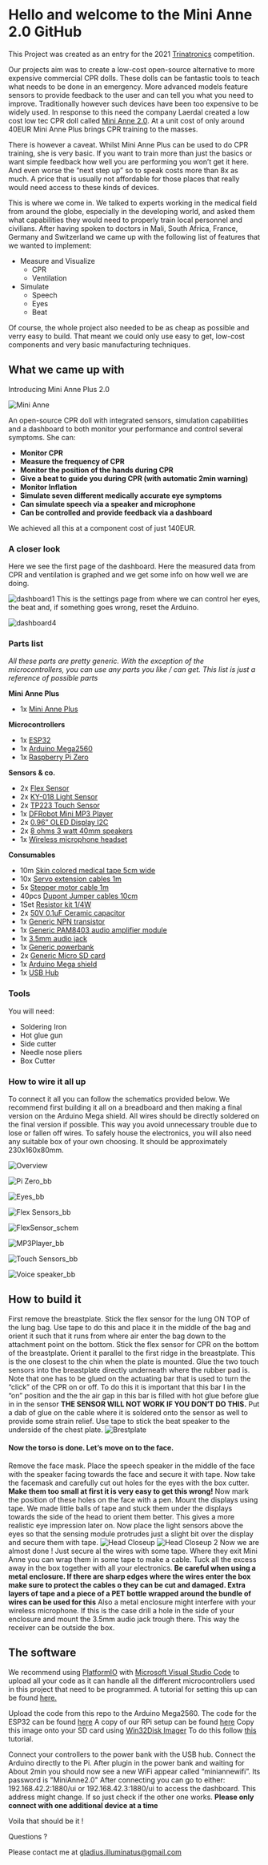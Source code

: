 # Hello and welcome to the Mini Anne 2.0 GitHub

This Project was created as an entry for the 2021 [Trinatronics]( https://www.trirhenatech.eu/lehre/Trinatronics/)  competition.

Our projects aim was to create a low-cost open-source alternative to more expensive commercial CPR dolls. These dolls can be fantastic tools to teach what needs to be done in an emergency. More advanced models feature sensors to provide feedback to the user and can tell you what you need to improve. 
Traditionally however such devices have been too expensive to be widely used. 
In response to this need the company Laerdal created a low cost low tec CPR doll called [Mini Anne 2.0]( https://laerdal.com/products/simulation-training/resuscitation-training/mini-anne-plus/). At a unit cost of only around 40EUR Mini Anne Plus brings CPR training to the masses. 

There is however a caveat. 
Whilst Mini Anne Plus can be used to do CPR training, she is very basic. If you want to train more than just the basics or want simple feedback how well you are performing you won’t get it here. And even worse the “next step up” so to speak costs more than 8x as much. A price that is usually not affordable for those places that really would need access to these kinds of devices. 

This is where we come in. We talked to experts working in the medical field from around the globe, especially in the developing world, and asked them what capabilities they would need to properly train local personnel and civilians. After having spoken to doctors in Mali, South Africa, France, Germany and Switzerland we came up with the following list of features that we wanted to implement:

* Measure and Visualize
 	* CPR
  	* Ventilation
* Simulate
	* Speech
	* Eyes
	* Beat

Of course, the whole project also needed to be as cheap as possible and verry easy to build. That meant we could only use easy to get, low-cost components and very basic manufacturing techniques.
## What we came up with
Introducing Mini Anne Plus 2.0

![Mini Anne ](https://user-images.githubusercontent.com/58589488/119744249-e3696980-be8b-11eb-81fe-7205caaa664f.jpg)

An open-source CPR doll with integrated sensors, simulation capabilities and a dashboard to both monitor your performance and control several symptoms.
She can:
* **Monitor CPR**
* **Measure the frequency of CPR**
* **Monitor the position of the hands during CPR**
* **Give a beat to guide you during CPR (with automatic 2min warning)**
* **Monitor Inflation**
* **Simulate seven different medically accurate eye symptoms**
* **Can simulate speech via a speaker and microphone**
* **Can be controlled and provide feedback via a dashboard**

We achieved all this at a component cost of just 140EUR.
### A closer look
Here we see the first page of the dashboard. Here the measured data from CPR and ventilation is graphed and we get some info on how well we are doing.

![dashboard1](https://user-images.githubusercontent.com/58589488/119741332-c762c980-be85-11eb-80cb-cce3752a4a24.PNG)
This is the settings page from where we can control her eyes, the beat and, if something goes wrong, reset the Arduino.

![dashboard4](https://user-images.githubusercontent.com/58589488/119741351-d0539b00-be85-11eb-8198-fb2659a52575.PNG)

### Parts list
*All these parts are pretty generic. With the exception of the microcontrollers, you can use any parts you like / can get. This list is just a reference of possible parts*

**Mini Anne Plus**
* 1x [Mini Anne Plus]( https://laerdal.com/de/item/103-09023)

**Microcontrollers**
* 1x [ESP32]( https://www.aliexpress.com/item/1005002576730806.html?spm=a2g0o.productlist.0.0.616451a1hDf2wl&algo_pvid=98f58efb-b22f-421e-820f-27ac21793080&algo_expid=98f58efb-b22f-421e-820f-27ac21793080-0&btsid=0bb0623f16217187626974365e9cc1&ws_ab_test=searchweb0_0,searchweb201602_,searchweb201603_)
* 1x [Arduino Mega2560]( https://www.aliexpress.com/item/32850843888.html?spm=a2g0o.productlist.0.0.19f41435qJi87j&algo_pvid=f87d4af4-a2d6-412a-aad6-4be918d5bd04&algo_expid=f87d4af4-a2d6-412a-aad6-4be918d5bd04-0&btsid=0bb0623016217188033187018e5be7&ws_ab_test=searchweb0_0,searchweb201602_,searchweb201603_)
* 1x [Raspberry Pi Zero]( https://www.aliexpress.com/item/1005001993063894.html?spm=a2g0o.productlist.0.0.573d10caEnA6z4&algo_pvid=a11bc4c4-9a1a-4847-9b95-73152e5c596e&algo_expid=a11bc4c4-9a1a-4847-9b95-73152e5c596e-0&btsid=0bb0624416217189114686329e916b&ws_ab_test=searchweb0_0,searchweb201602_,searchweb201603_)

**Sensors & co.**

* 2x [Flex Sensor]( https://www.aliexpress.com/item/4000765691363.html?spm=a2g0o.productlist.0.0.6b1b1986e24SP8&algo_pvid=eaa5e001-3669-43a0-a5ec-69fce4b96f49&algo_expid=eaa5e001-3669-43a0-a5ec-69fce4b96f49-0&btsid=0b0a555916217185720318002e5e80&ws_ab_test=searchweb0_0,searchweb201602_,searchweb201603_)
* 2x [KY-018 Light Sensor]( https://www.aliexpress.com/item/32820189174.html?spm=a2g0o.productlist.0.0.d67f6967REZiWq&algo_pvid=582536c9-685a-444a-94f5-d59cc4fa2a16&algo_expid=582536c9-685a-444a-94f5-d59cc4fa2a16-18&btsid=0b0a555616217186390617356e4cd1&ws_ab_test=searchweb0_0,searchweb201602_,searchweb201603_)
* 2x [TP223 Touch Sensor]( https://www.aliexpress.com/item/4000540638639.html?spm=a2g0o.productlist.0.0.22a76cacFdAZGQ&algo_pvid=e1577a64-cb4f-480a-aa78-50a57f46a108&algo_expid=e1577a64-cb4f-480a-aa78-50a57f46a108-0&btsid=0bb0623916217187282433548e7b5b&ws_ab_test=searchweb0_0,searchweb201602_,searchweb201603_)
* 1x [DFRobot Mini MP3 Player]( https://www.aliexpress.com/item/32502284842.html?spm=a2g0o.productlist.0.0.1b283bb6ETXd7Q&algo_pvid=e2ce3737-6763-4742-9784-f4df649024c7&algo_expid=e2ce3737-6763-4742-9784-f4df649024c7-0&btsid=0b0a555b16217189690997028eea23&ws_ab_test=searchweb0_0,searchweb201602_,searchweb201603_)
* 2x [0.96” OLED Display I2C]( https://www.aliexpress.com/item/32643950109.html?spm=a2g0o.productlist.0.0.103630d54Mk0Ai&algo_pvid=2baab03c-f62a-4261-bcfb-8f2bdf0884d0&algo_expid=2baab03c-f62a-4261-bcfb-8f2bdf0884d0-1&btsid=0b0a556416217191101343227ef0fc&ws_ab_test=searchweb0_0,searchweb201602_,searchweb201603_)
* 2x [8 ohms 3 watt 40mm speakers]( https://www.aliexpress.com/item/32953346815.html?spm=a2g0o.productlist.0.0.2e712b04916n73&algo_pvid=194b94da-0cf6-458a-a945-804c24e37abd&algo_expid=194b94da-0cf6-458a-a945-804c24e37abd-4&btsid=0bb0600116217191684586577ebc6b&ws_ab_test=searchweb0_0,searchweb201602_,searchweb201603_)
* 1x [Wireless microphone headset]( https://www.aliexpress.com/item/4000986863670.html?spm=a2g0o.productlist.0.0.340a7e63DJovHL&algo_pvid=e5171e48-bcb1-4a5f-96e4-7070046a8ed0&algo_expid=e5171e48-bcb1-4a5f-96e4-7070046a8ed0-5&btsid=0b0a556d16217247578725112e6c98&ws_ab_test=searchweb0_0,searchweb201602_,searchweb201603_)

**Consumables**

* 10m [Skin colored medical tape 5cm wide]( https://www.aliexpress.com/item/4001293732726.html?spm=a2g0o.detail.1000014.24.173548c74bAUjD&gps-id=pcDetailBottomMoreOtherSeller&scm=1007.33416.213724.0&scm_id=1007.33416.213724.0&scm-url=1007.33416.213724.0&pvid=53e48b6c-80d4-4c3d-a213-fd232d037655&_t=gps-id:pcDetailBottomMoreOtherSeller,scm-url:1007.33416.213724.0,pvid:53e48b6c-80d4-4c3d-a213-fd232d037655,tpp_buckets:668%230%23131923%2314_668%23888%233325%235_23416%230%23213724%230_23416%234721%2321967%23670_23416%234722%2321972%238_668%232846%238111%231996_668%235811%2327169%231_668%232717%237560%23209_668%231000022185%231000066058%230_668%233422%2315392%23100_4452%230%23226710%230_4452%233474%2315675%23158_4452%234862%2324463%23881_4452%233098%239624%23952_4452%235108%2323442%23729_4452%233564%2316062%23370)
* 10x [Servo extension cables 1m]( https://www.aliexpress.com/item/4000108934532.html?spm=a2g0o.productlist.0.0.70a239b51W6N66&algo_pvid=2c47440b-b5ef-4437-93ff-8dca9e9f87db&algo_expid=2c47440b-b5ef-4437-93ff-8dca9e9f87db-18&btsid=0bb0622f16217251403626926e3e1f&ws_ab_test=searchweb0_0,searchweb201602_,searchweb201603_)
* 5x [Stepper motor cable 1m]( https://www.aliexpress.com/item/4000905984654.html?spm=a2g0o.productlist.0.0.37c8649ew64V1b&algo_pvid=null&algo_expid=null&btsid=0bb0624516217252040235609efc2c&ws_ab_test=searchweb0_0,searchweb201602_,searchweb201603_)
* 40pcs [Dupont Jumper cables 10cm]( https://www.aliexpress.com/item/4000203371860.html?spm=a2g0o.productlist.0.0.7534610etyhtfL&algo_pvid=4a650d74-3e97-46c6-818d-d3c475b9f16c&algo_expid=4a650d74-3e97-46c6-818d-d3c475b9f16c-0&btsid=0bb0622a16217252625927322ed1c3&ws_ab_test=searchweb0_0,searchweb201602_,searchweb201603_)
* 1Set [Resistor kit 1/4W]( https://www.aliexpress.com/item/4000311766184.html?spm=a2g0o.productlist.0.0.5b08692fjTc9Na&algo_pvid=1ceff389-332b-4b78-8b1f-debe6e3e9ff3&algo_expid=1ceff389-332b-4b78-8b1f-debe6e3e9ff3-3&btsid=0b0a555316217253639885430ec35f&ws_ab_test=searchweb0_0,searchweb201602_,searchweb201603_)
* 2x [50V 0.1uF Ceramic capacitor]( https://www.aliexpress.com/item/32875055931.html?spm=a2g0o.detail.1000023.49.2a7f52471Sh4nt)
* 1x [Generic NPN transistor]( https://www.aliexpress.com/item/32845355887.html?spm=a2g0o.productlist.0.0.2a5931fdT503Zv&algo_pvid=585f3982-c87d-424a-a873-f2dc1223a814&algo_expid=585f3982-c87d-424a-a873-f2dc1223a814-1&btsid=0b0a555416217256291863185ed5f4&ws_ab_test=searchweb0_0,searchweb201602_,searchweb201603_)
* 1x [Generic PAM8403 audio amplifier module]( https://www.aliexpress.com/item/32653644096.html?spm=a2g0o.productlist.0.0.3bc51a714G4JOz&algo_pvid=6d376834-5fd0-437f-b5d8-24c626932847&algo_expid=6d376834-5fd0-437f-b5d8-24c626932847-3&btsid=0bb0622d16220738532795397e7553&ws_ab_test=searchweb0_0,searchweb201602_,searchweb201603_)
* 1x [3.5mm audio jack]( https://www.aliexpress.com/item/32712864420.html?spm=a2g0o.productlist.0.0.324063c8WUEiPl&algo_pvid=d8295948-b40c-41c7-948b-390bac66b8d5&algo_expid=d8295948-b40c-41c7-948b-390bac66b8d5-7&btsid=0bb0623a16217258140284144ec28b&ws_ab_test=searchweb0_0,searchweb201602_,searchweb201603_)
* 1x [Generic powerbank]( https://www.aliexpress.com/item/1005001961055558.html?spm=a2g0o.productlist.0.0.242853a8NHUPgX&algo_pvid=6565f8a5-cf35-432c-8a08-9d6b9e1ed8d3&algo_expid=6565f8a5-cf35-432c-8a08-9d6b9e1ed8d3-12&btsid=0bb0624616217258675463350e7fd8&ws_ab_test=searchweb0_0,searchweb201602_,searchweb201603_)
* 2x [Generic Micro SD card]( https://www.aliexpress.com/item/32953910400.html?spm=a2g0o.productlist.0.0.73532958CKJMDD&algo_pvid=c19b6f51-9fcf-4639-a5b8-2feeb5371eb3&algo_expid=c19b6f51-9fcf-4639-a5b8-2feeb5371eb3-8&btsid=0bb0623f16217259230981650e9cf7&ws_ab_test=searchweb0_0,searchweb201602_,searchweb201603_)
* 1x [Arduino Mega shield]( https://www.aliexpress.com/item/1005001919404158.html?spm=a2g0o.productlist.0.0.add765fbQCOigE&algo_pvid=23689952-299e-44ff-9de9-6b65c4a694b4&algo_expid=23689952-299e-44ff-9de9-6b65c4a694b4-0&btsid=0b0a555516220742858421124e06e2&ws_ab_test=searchweb0_0,searchweb201602_,searchweb201603_)
* 1x [USB Hub]( https://www.aliexpress.com/item/4001323784281.html?spm=a2g0o.productlist.0.0.79711488UOaHmj&algo_pvid=5ab2a6b3-7e8b-4167-93d5-bbf9a2b3e257&algo_expid=5ab2a6b3-7e8b-4167-93d5-bbf9a2b3e257-36&btsid=0b0a556816220767322553920ecd0a&ws_ab_test=searchweb0_0,searchweb201602_,searchweb201603_)

### Tools 
You will need:
* Soldering Iron
* Hot glue gun
* Side cutter
* Needle nose pliers
* Box Cutter

### How to wire it all up
To connect it all you can follow the schematics provided below. We recommend first building it all on a breadboard and then making a final version on the Arduino Mega shield. All wires should be directly soldered on the final version if possible. This way you avoid unnecessary trouble due to lose or fallen off wires. To safely house the electronics, you will also need any suitable box of your own choosing. It should be approximately 230x160x80mm.

![Overview](https://user-images.githubusercontent.com/58589488/119912812-75d93e00-bf5c-11eb-84e9-627a8b0350b6.jpg)

![Pi Zero_bb](https://user-images.githubusercontent.com/58589488/119737575-caf35200-be7f-11eb-870f-fa5bd619f23a.png)

![Eyes_bb](https://user-images.githubusercontent.com/58589488/119737543-be6ef980-be7f-11eb-90b9-a920604eab2b.png)

![Flex Sensors_bb](https://user-images.githubusercontent.com/58589488/119737555-c29b1700-be7f-11eb-9288-8148cc95ccf6.png)

![FlexSensor_schem](https://user-images.githubusercontent.com/58589488/119737567-c75fcb00-be7f-11eb-8425-03861c04c6a0.png)

![MP3Player_bb](https://user-images.githubusercontent.com/58589488/119737568-c9298e80-be7f-11eb-9b20-5896f19be8a3.png)

![Touch Sensors_bb](https://user-images.githubusercontent.com/58589488/119737581-ccbd1580-be7f-11eb-9c83-77c203a49f93.png)

![Voice speaker_bb](https://user-images.githubusercontent.com/58589488/119737586-cdee4280-be7f-11eb-95c0-11e50b23cbbb.png)



## How to build it
First remove the breastplate.
Stick the flex sensor for the lung ON TOP of the lung bag. Use tape to do this and place it in the middle of the bag and orient it such that it runs from where air enter the bag down to the attachment point on the bottom.
Stick the flex sensor for CPR on the bottom of the breastplate. Orient it parallel to the first ridge in the breastplate. This is the one closest to the chin when the plate is mounted.
Glue the two touch sensors into the breastplate directly underneath where the rubber pad is. Note that one has to be glued on the actuating bar that is used to turn the “click” of the CPR on or off. To do this it is important that this bar I in the “on” position and the the air gap in this bar is filled with hot glue before glue in in the sensor **THE SENSOR WILL NOT WORK IF YOU DON’T DO THIS.** Put a dab of glue on the cable where it is soldered onto the sensor as well to provide some strain relief. 
Use tape to stick the beat speaker to the underside of the chest plate.
![Brestplate](https://user-images.githubusercontent.com/58589488/119747846-dfd9e080-be93-11eb-8395-d013e17bf925.JPG)
#### Now the torso is done. Let’s move on to the face.
Remove the face mask.
Place the speech speaker in the middle of the face with the speaker facing towards the face and secure it with tape. Now take the facemask and carefully cut out holes for the eyes with the box cutter. **Make them too small at first it is very easy to get this wrong!** Now mark the position of these holes on the face with a pen. Mount the displays using tape. We made little balls of tape and stuck them under the displays towards the side of the head to orient them better. This gives a more realistic eye impression later on. Now place the light sensors above the eyes so that the sensing module protrudes just a slight bit over the display and secure them with tape.
![Head Closeup](https://user-images.githubusercontent.com/58589488/119748214-b1103a00-be94-11eb-99df-5a2aa024417c.JPG)
![Head Closeup 2](https://user-images.githubusercontent.com/58589488/119748209-aa81c280-be94-11eb-87f1-a5d3126d2ad3.JPG)
Now we are almost done !
Just secure al the wires with some tape. Where they exit Mini Anne you can wrap them in some tape to make a cable. Tuck all the excess away in the box together with all your electronics. **Be careful when using a metal enclosure. If there are sharp edges where the wires enter the box make sure to protect the cables o they can be cut and damaged. Extra layers of tape and a piece of a PET bottle wrapped around the bundle of wires can be used for this** Also a metal enclosure might interfere with your wireless microphone. If this is the case drill a hole in the side of your enclosure and mount the 3.5mm audio jack trough there. This way the receiver can be outside the box.

## The software
We recommend using [PlatformIO]( https://platformio.org/) with [Microsoft Visual Studio Code](https://code.visualstudio.com/) to upload all your code as it can handle all the different microcontrollers used in this project that need to be programmed. A tutorial for setting this up can be found [here.]( https://www.youtube.com/watch?v=0poh_2rBq7E&t=1s)

Upload the code from this repo to the Arduino Mega2560.
The code for the ESP32 can be found [here](https://github.com/Gladius-Illuminatus/MiniAnneWiFi)
A copy of our RPi setup can be found [here](https://www.mycloud.ch/s/S00A07F672A2064481F9B5CF3C1A453CA1614C3CB0F)
Copy this image onto your SD card using [Win32Disk Imager](https://sourceforge.net/projects/win32diskimager/files/latest/download)
To do this follow [this](https://www.howtogeek.com/341944/how-to-clone-your-raspberry-pi-sd-card-for-foolproof-backup/) tutorial.

Connect your controllers to the power bank with the USB hub. Connect the Arduino directly to the Pi.
After plugin in the power bank and waiting for About 2min you should now see a new WiFi appear called “miniannewifi”. Its password is "MiniAnne2.0"
After connecting you can go to either:
192.168.42.2:1880/ui 
or
192.168.42.3:1880/ui
to access the dashboard. This address might change. If so just check if the other one works. 
**Please only connect with one additional device at a time**

Voila that should be it !

Questions ?

Please contact me at gladius.illuminatus@gmail.com

